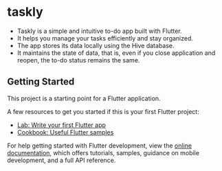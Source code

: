 # taskly

- Taskly is a simple and intuitive to-do app built with Flutter.
- It helps you manage your tasks efficiently and stay organized.
- The app stores its data locally using the Hive database.
- It maintains the state of data, that is, even if you close application and reopen, the to-do status remains the same.


## Getting Started

This project is a starting point for a Flutter application.

A few resources to get you started if this is your first Flutter project:

- [Lab: Write your first Flutter app](https://docs.flutter.dev/get-started/codelab)
- [Cookbook: Useful Flutter samples](https://docs.flutter.dev/cookbook)

For help getting started with Flutter development, view the
[online documentation](https://docs.flutter.dev/), which offers tutorials,
samples, guidance on mobile development, and a full API reference.
